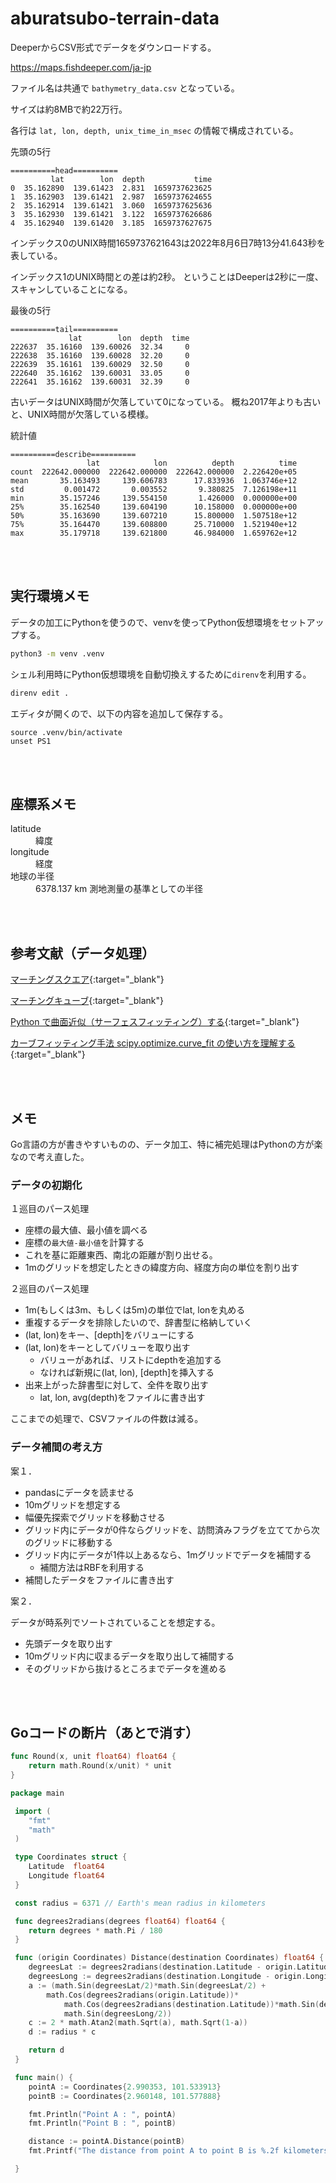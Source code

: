 # aburatsubo-terrain-data

DeeperからCSV形式でデータをダウンロードする。

https://maps.fishdeeper.com/ja-jp

ファイル名は共通で `bathymetry_data.csv` となっている。

サイズは約8MBで約22万行。

各行は `lat, lon, depth, unix_time_in_msec` の情報で構成されている。

先頭の5行

```text
==========head==========
         lat        lon  depth           time
0  35.162890  139.61423  2.831  1659737623625
1  35.162903  139.61421  2.987  1659737624655
2  35.162914  139.61421  3.060  1659737625636
3  35.162930  139.61421  3.122  1659737626686
4  35.162940  139.61420  3.185  1659737627675
```

インデックス0のUNIX時間1659737621643は2022年8月6日7時13分41.643秒を表している。

インデックス1のUNIX時間との差は約2秒。
ということはDeeperは2秒に一度、スキャンしていることになる。

最後の5行

```text
==========tail==========
             lat        lon  depth  time
222637  35.16160  139.60026  32.34     0
222638  35.16160  139.60028  32.20     0
222639  35.16161  139.60029  32.50     0
222640  35.16162  139.60031  33.05     0
222641  35.16162  139.60031  32.39     0
```

古いデータはUNIX時間が欠落していて0になっている。
概ね2017年よりも古いと、UNIX時間が欠落している模様。

統計値

```text
==========describe==========
                 lat            lon          depth          time
count  222642.000000  222642.000000  222642.000000  2.226420e+05
mean       35.163493     139.606783      17.833936  1.063746e+12
std         0.001472       0.003552       9.380825  7.126198e+11
min        35.157246     139.554150       1.426000  0.000000e+00
25%        35.162540     139.604190      10.158000  0.000000e+00
50%        35.163690     139.607210      15.800000  1.507518e+12
75%        35.164470     139.608800      25.710000  1.521940e+12
max        35.179718     139.621800      46.984000  1.659762e+12
```



<br><br>

## 実行環境メモ

データの加工にPythonを使うので、venvを使ってPython仮想環境をセットアップする。

```bash
python3 -m venv .venv
```

シェル利用時にPython仮想環境を自動切換えするために`direnv`を利用する。

```bash
direnv edit .
```

エディタが開くので、以下の内容を追加して保存する。

```text
source .venv/bin/activate
unset PS1
```

<br><br>

## 座標系メモ

<dl>
<dt>latitude</dt> <dd>緯度</dd>
<dt>longitude</dt> <dd>経度</dd>
<dt>地球の半径</dt> <dd>6378.137 km 測地測量の基準としての半径</dd>
</dl>

<br><br>

## 参考文献（データ処理）

[マーチングスクエア](https://urbanspr1nter.github.io/marchingsquares/){:target="_blank"}

[マーチングキューブ](https://tatsy.github.io/programming-for-beginners/cpp/march-cubes/){:target="_blank"}

[Python で曲面近似（サーフェスフィッティング）する](https://chuckischarles.hatenablog.com/entry/2020/02/06/081238){:target="_blank"}

[カーブフィッティング手法 scipy.optimize.curve_fit の使い方を理解する](https://qiita.com/maskot1977/items/e4f5f71200180865986e){:target="_blank"}

<br><br>

## メモ

Go言語の方が書きやすいものの、データ加工、特に補完処理はPythonの方が楽なので考え直した。

### データの初期化

１巡目のパース処理

- 座標の最大値、最小値を調べる
- 座標の`最大値-最小値`を計算する
- これを基に距離東西、南北の距離が割り出せる。
- 1mのグリッドを想定したときの緯度方向、経度方向の単位を割り出す

２巡目のパース処理

- 1m(もしくは3m、もしくは5m)の単位でlat, lonを丸める
- 重複するデータを排除したいので、辞書型に格納していく
- (lat, lon)をキー、[depth]をバリューにする
- (lat, lon)をキーとしてバリューを取り出す
    - バリューがあれば、リストにdepthを追加する
    - なければ新規に(lat, lon), [depth]を挿入する
- 出来上がった辞書型に対して、全件を取り出す
    - lat, lon, avg(depth)をファイルに書き出す

ここまでの処理で、CSVファイルの件数は減る。

### データ補間の考え方

案１．

- pandasにデータを読ませる
- 10mグリッドを想定する
- 幅優先探索でグリッドを移動させる
- グリッド内にデータが0件ならグリッドを、訪問済みフラグを立ててから次のグリッドに移動する
- グリッド内にデータが1件以上あるなら、1mグリッドでデータを補間する
    - 補間方法はRBFを利用する
- 補間したデータをファイルに書き出す

案２．

データが時系列でソートされていることを想定する。

- 先頭データを取り出す
- 10mグリッド内に収まるデータを取り出して補間する
- そのグリッドから抜けるところまでデータを進める

<br><br>

## Goコードの断片（あとで消す）


```go
func Round(x, unit float64) float64 {
    return math.Round(x/unit) * unit
}
```

```go
package main

 import (
 	"fmt"
 	"math"
 )

 type Coordinates struct {
 	Latitude  float64
 	Longitude float64
 }

 const radius = 6371 // Earth's mean radius in kilometers

 func degrees2radians(degrees float64) float64 {
 	return degrees * math.Pi / 180
 }

 func (origin Coordinates) Distance(destination Coordinates) float64 {
 	degreesLat := degrees2radians(destination.Latitude - origin.Latitude)
 	degreesLong := degrees2radians(destination.Longitude - origin.Longitude)
 	a := (math.Sin(degreesLat/2)*math.Sin(degreesLat/2) +
 		math.Cos(degrees2radians(origin.Latitude))*
 			math.Cos(degrees2radians(destination.Latitude))*math.Sin(degreesLong/2)*
 			math.Sin(degreesLong/2))
 	c := 2 * math.Atan2(math.Sqrt(a), math.Sqrt(1-a))
 	d := radius * c

 	return d
 }

 func main() {
 	pointA := Coordinates{2.990353, 101.533913}
 	pointB := Coordinates{2.960148, 101.577888}

 	fmt.Println("Point A : ", pointA)
 	fmt.Println("Point B : ", pointB)

 	distance := pointA.Distance(pointB)
 	fmt.Printf("The distance from point A to point B is %.2f kilometers.\n", distance)

 }
```